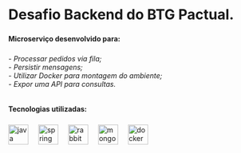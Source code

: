 <h1 align="left">Desafio Backend do BTG Pactual.</h1>

###

<h4 align="left">Microserviço desenvolvido para:</h4>

###

<h6 align="left">- Processar pedidos via fila;<br> - Persistir mensagens;<br> - Utilizar Docker para montagem do ambiente;<br> - Expor uma API para consultas.</h6>

###

<h4 align="left">Tecnologias utilizadas:</h4>

###

<div align="left">
  <img src="https://skillicons.dev/icons?i=java" height="40" alt="java logo"  />
  <img width="12" />
  <img src="https://skillicons.dev/icons?i=spring" height="40" alt="spring logo"  />
  <img width="12" />
  <img src="https://skillicons.dev/icons?i=rabbitmq" height="40" alt="rabbitmq logo"  />
  <img width="12" />
  <img src="https://skillicons.dev/icons?i=mongodb" height="40" alt="mongodb logo"  />
  <img width="12" />
  <img src="https://skillicons.dev/icons?i=docker" height="40" alt="docker logo"  />
</div>

###
